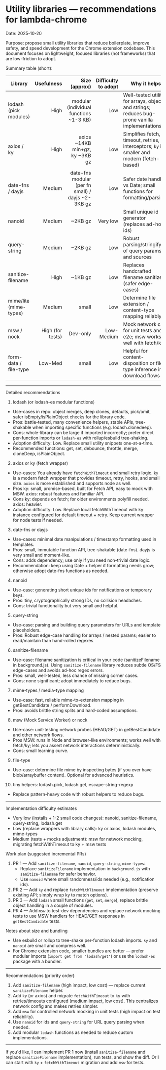 # Utility libraries — recommendations for lambda-chrome

Date: 2025-10-20

Purpose: propose small utility libraries that reduce boilerplate, improve safety, and speed development for the Chrome extension codebase. This document focuses on lightweight, focused libraries (not frameworks) that are low-friction to adopt.

Summary table (short):

| Library                |       Usefulness |                                     Size (approx) | Difficulty to adopt | Why it helps                                                                                      |
| ---------------------- | ---------------: | ------------------------------------------------: | ------------------: | ------------------------------------------------------------------------------------------------- |
| lodash (pick modules)  |             High |            modular (individual functions ~1-3 KB) |                 Low | Well-tested utilities for arrays, objects, and strings; reduces bug-prone vanilla implementations |
| axios / ky             |             High |                    axios ~14KB min+gz, ky ~3KB gz |                 Low | Simplifies fetch, timeout, retries, interceptors; `ky` is smaller and modern (fetch-based)        |
| date-fns / dayjs       |           Medium | date-fns modular (per fn small) / dayjs ~2-3KB gz |                 Low | Safer date handling vs Date; small functions for formatting/parsing                               |
| nanoid                 |           Medium |                                           ~2KB gz |            Very low | Small unique id generator (replaces ad-hoc ids)                                                   |
| query-string           |           Medium |                                           ~2KB gz |                 Low | Robust parsing/stringifying of query params and sources                                           |
| sanitize-filename      |             High |                                           ~1KB gz |                 Low | Replaces handcrafted filename sanitizers (safer edge-cases)                                       |
| mime/lite (mime-types) |           Medium |                                             small |                 Low | Determine file extension / content-type mapping reliably                                          |
| msw / nock             | High (for tests) |                                          Dev-only |          Low-Medium | Mock network calls for unit tests and e2e; msw works well with fetch/ky                           |
| form-data / file-type  |          Low-Med |                                             small |                 Low | Helpful for content-disposition or file-type inference in download flows                          |

---

Detailed recommendations

1. lodash (or lodash-es modular functions)

- Use-cases in repo: object merges, deep clones, defaults, pick/omit, safer isEmpty/isPlainObject checks for the library code.
- Pros: battle-tested, many convenience helpers, stable APIs, tree-shakable when importing specific functions (e.g. lodash.clonedeep).
- Cons: whole-library can be large if imported incorrectly; prefer direct per-function imports or `lodash-es` with rollup/esbuild tree-shaking.
- Adoption difficulty: Low. Replace small utility snippets one-at-a-time.
- Recommended functions: get, set, debounce, throttle, merge, cloneDeep, isPlainObject.

2. axios or ky (fetch wrapper)

- Use-cases: You already have `fetchWithTimeout` and small retry logic. `ky` is a modern fetch wrapper that provides timeout, retry, hooks, and small size. `axios` is more established and supports node as well.
- Pros ky: small, promise-based, built for Fetch API, easy to mock with MSW. axios: robust features and familiar API.
- Cons ky: depends on fetch; for older environments polyfill needed. axios: heavier.
- Adoption difficulty: Low. Replace local fetchWithTimeout with ky instance configured for default timeout + retry. Keep current wrapper for node tests if needed.

3. date-fns or dayjs

- Use-cases: minimal date manipulations / timestamp formatting used in templates.
- Pros: small, immutable function API, tree-shakable (date-fns). dayjs is very small and moment-like.
- Cons: adds dependency; use only if you need non-trivial date logic.
- Recommendation: keep using Date + helper if formatting needs grow; otherwise adopt date-fns functions as needed.

4. nanoid

- Use-case: generating short unique ids for notifications or temporary keys.
- Pros: tiny, cryptographically strong IDs, no collision headaches.
- Cons: trivial functionality but very small and helpful.

5. query-string

- Use-case: parsing and building query parameters for URLs and template placeholders.
- Pros: Robust edge-case handling for arrays / nested params; easier to read/maintain than hand-rolled regexes.

6. sanitize-filename

- Use-case: filename sanitization is critical in your code (sanitizeFilename in background.js). Using `sanitize-filename` library reduces subtle OS/FS edge-cases and avoids ad-hoc regex errors.
- Pros: small, well-tested, less chance of missing corner cases.
- Cons: none significant; adopt immediately to reduce bugs.

7. mime-types / media-type mapping

- Use-case: fast, reliable mime-to-extension mapping in getBestCandidate / performDownload.
- Pros: avoids brittle string splits and hard-coded assumptions.

8. msw (Mock Service Worker) or nock

- Use-case: unit-testing network probes (HEAD/GET) in getBestCandidate and other network flows.
- Pros MSW: runs in Node and browser-like environments; works well with fetch/ky; lets you assert network interactions deterministically.
- Cons: small learning curve.

9. file-type

- Use-case: determine file mime by inspecting bytes (if you ever have blob/arraybuffer content). Optional for advanced heuristics.

10. tiny helpers: lodash.pick, lodash.get, escape-string-regexp

- Replace pattern-heavy code with robust helpers to reduce bugs.

---

Implementation difficulty estimates

- Very low (installs + 1-2 small code changes): nanoid, sanitize-filename, query-string, lodash.get
- Low (replace wrappers with library calls): ky or axios, lodash modules, mime-types
- Medium (tests + mocks adjustment): msw for network mocking, migrating fetchWithTimeout to ky + msw tests

Work plan (suggested incremental PRs)

1. PR 1 — Add `sanitize-filename`, `nanoid`, `query-string`, `mime-types`:
   - Replace `sanitizeFilename` implementation in `background.js` with `sanitize-filename` for safer behavior.
   - Use `nanoid` where small randomness/ids needed (e.g., notification ids).
2. PR 2 — Add `ky` and replace `fetchWithTimeout` implementation (preserve existing API; simply wrap ky to match options).
3. PR 3 — Add `lodash` small functions (`get`, `set`, `merge`), replace brittle object handling in a couple of modules.
4. PR 4 — Add `msw` to test-dev dependencies and replace network mocking tests to use MSW handlers for HEAD/GET responses in `getBestCandidate` tests.

Notes about size and bundling

- Use esbuild or rollup to tree-shake per-function lodash imports. `ky` and `nanoid` are small and compress well.
- For Chrome extension code, smaller bundles are better — prefer modular imports (`import get from 'lodash/get'`) or use the `lodash-es` package with a bundler.

---

Recommendations (priority order)

1. Add `sanitize-filename` (high impact, low cost) — replace current `sanitizeFilename` helper.
2. Add `ky` (or axios) and migrate `fetchWithTimeout` to ky with retries/timeouts configured (medium impact, low cost). This centralizes network config and makes retries simpler.
3. Add `msw` for controlled network mocking in unit tests (high impact on test reliability).
4. Use `nanoid` for ids and `query-string` for URL query parsing when needed.
5. Add modular `lodash` functions as needed to reduce custom implementations.

---

If you'd like, I can implement PR 1 now (install `sanitize-filename` and replace `sanitizeFilename` implementation), run tests, and show the diff. Or I can start with `ky` + `fetchWithTimeout` migration and add `msw` for tests.
